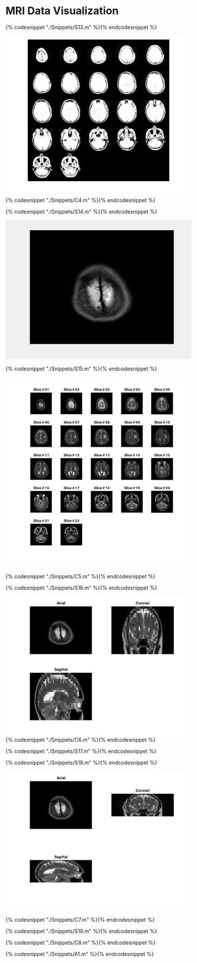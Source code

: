 # MRI Data Visualization 

{% codesnippet "./Snippets/S13.m" %}{% endcodesnippet %}

![](./BookImages/mriMontage.jpg)

{% codesnippet "./Snippets/C4.m" %}{% endcodesnippet %}

{% codesnippet "./Snippets/S14.m" %}{% endcodesnippet %}

![](./BookImages/mriSliceGIF.gif)

{% codesnippet "./Snippets/S15.m" %}{% endcodesnippet %}

![](./BookImages/mriSubplot.jpg)

{% codesnippet "./Snippets/C5.m" %}{% endcodesnippet %}

{% codesnippet "./Snippets/S16.m" %}{% endcodesnippet %}

![](./BookImages/mriSliceView.jpg)
{% codesnippet "./Snippets/C6.m" %}{% endcodesnippet %}

{% codesnippet "./Snippets/S17.m" %}{% endcodesnippet %}

{% codesnippet "./Snippets/S18.m" %}{% endcodesnippet %}

![](./BookImages/mriSliceTransformView.jpg)

{% codesnippet "./Snippets/C7.m" %}{% endcodesnippet %}

{% codesnippet "./Snippets/S19.m" %}{% endcodesnippet %}

{% codesnippet "./Snippets/C8.m" %}{% endcodesnippet %}

{% codesnippet "./Snippets/A1.m" %}{% endcodesnippet %}